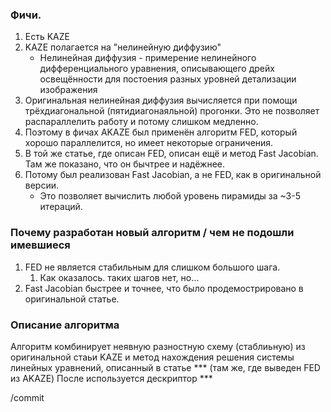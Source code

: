 
### Фичи.
1. Есть KAZE
2. KAZE полагается на "нелинейную диффузию"
	- Нелинейная диффузия - примерение нелинейного дифференциального уравнения, описывающего дрейх освещённости для постоения разных уровней детализации изображения
3. Оригинальная нелинейная диффузия вычисляется при помощи трёхдиагональной (пятидиагонаяльной) прогонки. Это не позволяет распараллелить работу и потому слишком медленно.
4. Поэтому в фичах AKAZE был применён алгоритм FED, который хорошо параллелится, но имеет некоторые ограничения.
5. В той же статье, где описан FED, описан ещё и метод Fast Jacobian. Там же показано, что он бычтрее и надёжнее.
6. Потому был реализован Fast Jacobian, а не FED, как в оригинальной версии.
	- Это позволяет вычислить любой уровень пирамиды за ~3-5 итераций.

### Почему разработан новый алгоритм / чем не подошли имевшиеся
1. FED не является стабильным для слишком большого шага.
	1. Как оказалось. таких шагов нет, но...
2. Fast Jacobian быстрее и точнее, что было продемострировано в оригинальной статье.

### Описание алгоритма
Алгоритм комбинирует неявную разностную схему (стаблиьную) из оригинальной стаьи KAZE и метод нахождения решения системы линейных уравнений, описанный в статье *** (там же, где выведен FED из AKAZE)
После используется дескриптор ***

/commit
